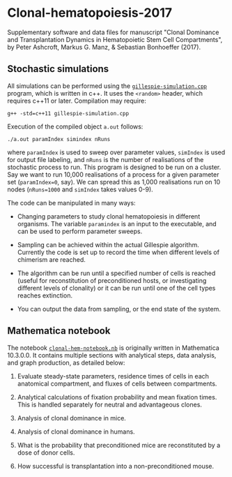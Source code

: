# Clonal-hematopoiesis-2017

Supplementary software and data files for manuscript "Clonal Dominance and Transplantation Dynamics in Hematopoietic Stem Cell Compartments", by Peter Ashcroft, Markus G. Manz, & Sebastian Bonhoeffer (2017).




## Stochastic simulations
All simulations can be performed using the [`gillespie-simulation.cpp`](https://github.com/ashcroftp/clonal-hematopoiesis-2017/blob/master/gillespie-simulation.cpp) program, which is written in c++.
It uses the `<random>` header, which requires c++11 or later.
Compilation may require:
```
g++ -std=c++11 gillespie-simulation.cpp
```

Execution of the compiled object `a.out` follows:
```
./a.out paramIndex simindex nRuns
```
where `paramIndex` is used to sweep over parameter values, `simIndex` is used for output file labeling, and `nRuns` is the number of realisations of the stochastic process to run.
This program is designed to be run on a cluster.
Say we want to run 10,000 realisations of a process for a given parameter set (`paramIndex=0`, say).
We can spread this as 1,000 realisations run on 10 nodes (`nRuns=1000` and `simIndex` takes values 0-9). 

The code can be manipulated in many ways:

* Changing parameters to study clonal hematopoiesis in different organisms. The variable `paramindex` is an input to the executable, and can be used to perform parameter sweeps.

* Sampling can be achieved within the actual Gillespie algorithm. Currently the code is set up to record the time when different levels of chimerism are reached.

* The algorithm can be run until a specified number of cells is reached (useful for reconstitution of preconditioned hosts, or investigating different levels of clonality) or it can be run until one of the cell types reaches extinction.

* You can output the data from sampling, or the end state of the system.




## Mathematica notebook
The notebook [`clonal-hem-notebook.nb`](https://github.com/ashcroftp/clonal-hematopoiesis-2017/blob/master/clonal-hem-notebook.nb) is originally written in Mathematica 10.3.0.0.
It contains multiple sections with analytical steps, data analysis, and graph production, as detailed below:

1. Evaluate steady-state parameters, residence times of cells in each anatomical compartment, and fluxes of cells between compartments.

2. Analytical calculations of fixation probability and mean fixation times. This is handled separately for neutral and advantageous clones.

3. Analysis of clonal dominance in mice.

4. Analysis of clonal dominance in humans.

5. What is the probability that preconditioned mice are reconstituted by a dose of donor cells.

6. How successful is transplantation into a non-preconditioned mouse.